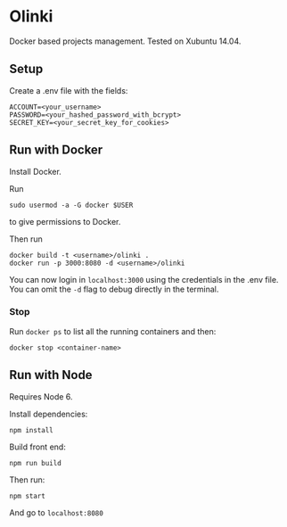 # Olinki

Docker based projects management. Tested on Xubuntu 14.04.

## Setup

Create a .env file with the fields:

    ACCOUNT=<your_username>
    PASSWORD=<your_hashed_password_with_bcrypt>
    SECRET_KEY=<your_secret_key_for_cookies>

## Run with Docker

Install Docker.

Run

    sudo usermod -a -G docker $USER

to give permissions to Docker.

Then run

    docker build -t <username>/olinki .
    docker run -p 3000:8080 -d <username>/olinki

You can now login in ```localhost:3000``` using the credentials in the .env file. You can omit the ```-d``` flag to debug directly in the terminal.

### Stop

Run ```docker ps``` to list all the running containers and then:

    docker stop <container-name>

## Run with Node

Requires Node 6.

Install dependencies:

    npm install

Build front end:

    npm run build

Then run:

    npm start

And go to ```localhost:8080```
